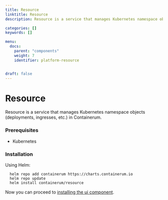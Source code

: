 ```yaml
---
title: Resource
linktitle: Resource
description: Resource is a service that manages Kubernetes namespace objects in Containerum.

categories: []
keywords: []

menu:
  docs:
    parent: "components"
    weight: 7
    identifier: platform-resource


draft: false
---
```


# Resource

Resource is a service that manages Kubernetes namespace objects (deployments, ingresses, etc.) in Containerum.

### Prerequisites

- Kubernetes

### Installation

Using Helm:

```
  helm repo add containerum https://charts.containerum.io
  helm repo update
  helm install containerum/resource
```

Now you can proceed to [installing the ui component](/platform/components/ui).
